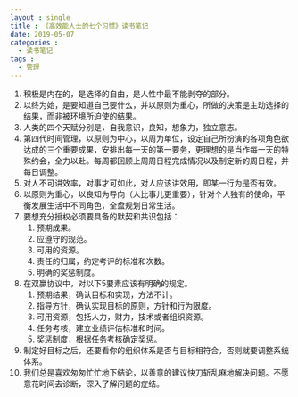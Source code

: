 ```yaml
---
layout : single
title : 《高效能人士的七个习惯》读书笔记
date: 2019-05-07
categories : 
  - 读书笔记
tags : 
  - 管理
---
```

1. 积极是内在的，是选择的自由，是人性中最不能剥夺的部分。
2. 以终为始，是要知道自己要什么，并以原则为重心，所做的决策是主动选择的结果，而非被环境所迫使的结果。
3. 人类的四个天赋分别是，自我意识，良知，想象力，独立意志。
4. 第四代时间管理，以原则为中心，以周为单位，设定自己所扮演的各项角色欲达成的三个重要成果，安排出每一天的第一要务，更理想的是当作每一天的特殊约会，全力以赴。每周都回顾上周周日程完成情况以及制定新的周日程，并每日调整。
5. 对人不可讲效率，对事才可如此，对人应该讲效用，即某一行为是否有效。
6. 以原则为重心，以良知为导向（人比事儿更重要），针对个人独有的使命，平衡发展生活中不同角色，全盘规划日常生活。
7. 要想充分授权必须要具备的默契和共识包括：
    1. 预期成果。
    2. 应遵守的规范。
    3. 可用的资源。
    4. 责任的归属，约定考评的标准和次数。
    5. 明确的奖惩制度。
8. 在双赢协议中，对以下5要素应该有明确的规定。
    1. 预期结果，确认目标和实现，方法不计。
    2. 指导方针，确认实现目标的原则，方针和行为限度。
    3. 可用资源，包括人力，财力，技术或者组织资源。
    4. 任务考核，建立业绩评估标准和时间。
    5. 奖惩制度，根据任务考核确定奖惩。
9. 制定好目标之后，还要看你的组织体系是否与目标相符合，否则就要调整系统体系。
10. 我们总是喜欢匆匆忙忙地下结论，以善意的建议快刀斩乱麻地解决问题。不愿意花时间去诊断，深入了解问题的症结。
